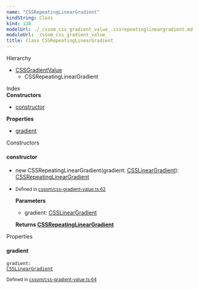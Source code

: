 ```yaml
---
name: "CSSRepeatingLinearGradient"
kindString: Class
kind: 128
modelUrl: ./_cssom_css_gradient_value_.cssrepeatinglineargradient.md
moduleUrl: _cssom_css_gradient_value_
title: Class CSSRepeatingLinearGradient
---
```



<section class="pt-2 tsd-panel tsd-hierarchy">
<div class="lead">Hierarchy</div>
<ul class="pl-3 tsd-hierarchy list-style-initial">
<li>
<a href="../_cssom_css_gradient_value_.cssgradientvalue/" class="tsd-signature-type">CSSGradientValue</a>
<ul class="pl-3 tsd-hierarchy list-style-initial">
<li>
<span class="target">CSSRepeatingLinearGradient</span>

</li>
</ul>
</li>
</ul>

</section>





<section >
<div class="lead pb-2">Index</div>
<section class="tsd-panel tsd-index-panel">
<div class="tsd-index-content">
<section class="tsd-index-section ">
<strong>Constructors</strong>
<ul>
<li class="tsd-kind-constructor tsd-parent-kind-class"><a href="../_cssom_css_gradient_value_.cssrepeatinglineargradient/#constructor" class="tsd-kind-icon">constructor</a></li>
</ul>
</section>
<section class="tsd-index-section ">
<strong>Properties</strong>
<ul>
<li class="tsd-kind-property tsd-parent-kind-class"><a href="../_cssom_css_gradient_value_.cssrepeatinglineargradient/#gradient" class="tsd-kind-icon">gradient</a></li>
</ul>
</section>
</div>
</section>
</section>
<section>
<div class="lead">Constructors</div>
<section class="pb-4 pt-2 tsd-kind-constructor tsd-parent-kind-class">
<div class="d-flex flex-row">

<h4 id="constructor">constructor</h4>
</div>

<ul class="tsd-signatures tsd-kind-constructor tsd-parent-kind-class">
<li class="tsd-signature tsd-kind-icon">new CSSRepeating<wbr>Linear<wbr>Gradient<span class="tsd-signature-symbol">(</span>gradient<span class="tsd-signature-symbol">: </span><a href="../_cssom_css_gradient_value_.csslineargradient/" class="tsd-signature-type">CSSLinearGradient</a><span class="tsd-signature-symbol">)</span><span class="tsd-signature-symbol">: </span><a href="../_cssom_css_gradient_value_.cssrepeatinglineargradient/" class="tsd-signature-type">CSSRepeatingLinearGradient</a></li>
</ul>

<ul class="tsd-descriptions">
<li class="tsd-description">
<aside class="tsd-sources pb-2">
<div class="d-flex flex-column">
<small class="text-muted">Defined in <a href="https://github.com/umbopepato/visua/blob/098ba6b/src/cssom/css-gradient-value.ts#L62">cssom/css-gradient-value.ts:62</a></small>
</div>
</aside>


<strong>Parameters</strong>
<ul class="pl-3 pb-2 list-style-initial">
<li>
<div class="h6 mb-0">gradient: <a href="../_cssom_css_gradient_value_.csslineargradient/" class="tsd-signature-type">CSSLinearGradient</a></div>


</li>
</ul>

<strong>Returns <a href="../_cssom_css_gradient_value_.cssrepeatinglineargradient/" class="tsd-signature-type">CSSRepeatingLinearGradient</a></strong>


</li>
</ul>

</section>
</section>
<section>
<div class="lead">Properties</div>
<section class="pb-4 pt-2 tsd-kind-property tsd-parent-kind-class">
<div class="d-flex flex-row">

<h4 id="gradient">gradient</h4>
</div>

<code class="tsd-signature tsd-kind-icon">gradient<span class="tsd-signature-symbol">:</span> <a href="../_cssom_css_gradient_value_.csslineargradient/" class="tsd-signature-type">CSSLinearGradient</a></code>

<aside class="tsd-sources pb-2">
<div class="d-flex flex-column">
<small class="text-muted">Defined in <a href="https://github.com/umbopepato/visua/blob/098ba6b/src/cssom/css-gradient-value.ts#L64">cssom/css-gradient-value.ts:64</a></small>
</div>
</aside>




</section>
</section>
